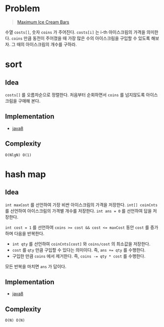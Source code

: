 # Problem

> [Maximum Ice Cream Bars](https://leetcode.com/problems/maximum-ice-cream-bars/)

수열 `costs[]`, 숫자 `coins` 가 주어진다. `costs[i]` 는 i-th
아이스크림의 가격을 의미한다. `coins` 만큼 동전이 주어졌을 때 가장
많은 수의 아이스크림을 구입할 수 있도록 해보자. 그 때의 아이스크림의
개수를 구하라.

# sort

## Idea

`costs[]` 를 오름차순으로 정렬한다. 처음부터 순회하면서 `coins` 를
넘지않도록 아이스크림을 구매해 본다.

## Implementation

* [java8](MainApp.java)

## Complexity

```
O(NlgN) O(1)
```

# hash map

## Idea

`int maxCost` 를 선언하여 가장 비싼 아이스크림의 가격을 저장한다.
`int[] coinCnts` 를 선언하여 아이스크림의 가격별 개수를 저장한다.
`int ans = 0` 를 선언하여 답을 저장한다.

`int cost = 1` 를 선언하여 `coins >= cost && cost <= maxCost` 동안
`cost` 를 증가하며 다음을 반복한다. 

* `int qty` 를 선언하여 `coinCnts[cost]` 와 `coins/cost` 의 최소값을
  저장한다.
* `cost` 를 `qty` 만큼 구입할 수 있다는 의미이다. 즉, `ans += qty` 를
  수행한다.
* 구입한 만큼 `coins` 에서 제거한다. 즉, `coins -= qty * cost` 를
  수행한다.

모든 반복을 마치면 `ans` 가 답이다.

## Implementation

* [java8](MainApp.java)

## Complexity

```
O(N) O(N)
```
